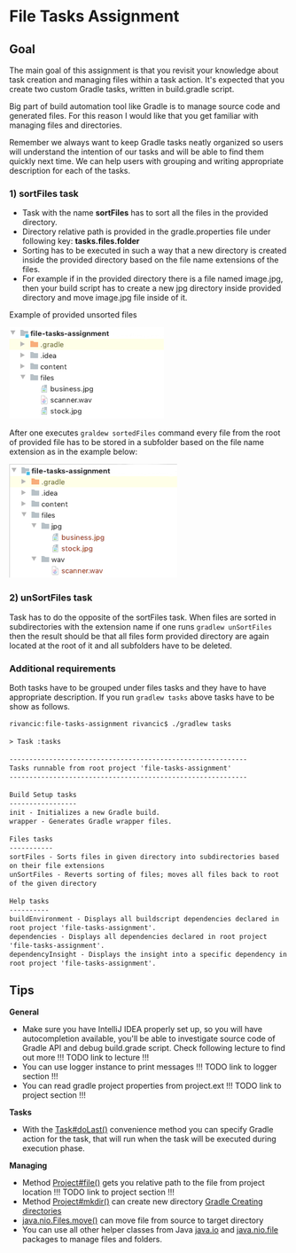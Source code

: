 # File Tasks Assignment

## Goal 

The main goal of this assignment is that you revisit your knowledge about task creation and managing files within 
a task action. It's expected that you create two custom Gradle tasks, written in build.gradle script.

Big part of build automation tool like Gradle is to manage source code and generated files. For this reason I would like that
 you get familiar with managing files and directories. 

Remember we always want to keep Gradle tasks neatly organized so users will understand the intention of our tasks and 
will be able to find them quickly next time. We can help users with grouping and writing appropriate 
description for each of the tasks.

### 1) sortFiles task

* Task with the name **sortFiles** has to sort all the files in the provided directory. 
* Directory relative path is provided in the gradle.properties file under following key: **tasks.files.folder**
* Sorting has to be executed in such a way that a new directory is created inside the provided directory based on the 
file name extensions of the files. 
* For example if in the provided directory there is a file named image.jpg, then your build script has to create a 
new jpg directory inside provided directory and move image.jpg file inside of it.


Example of provided unsorted files

![Unsorted files](content/unsorted-files.png)

After one executes `graldew sortedFiles` command every file from the root of provided file has to be stored in a subfolder based on the file name extension as in the example below:

![Unsorted files](content/sorted-files.png)

### 2) unSortFiles task

Task has to do the opposite of the sortFiles task. When files are sorted in subdirectories with the extension name if 
one runs `gradlew unSortFiles` then the result should be that all files form provided directory are again located at 
the root of it and all subfolders have to be deleted.

### Additional requirements

Both tasks have to be grouped under files tasks and they have to have appropriate description.
If you run `gradlew tasks` above tasks have to be show as follows.

```
rivancic:file-tasks-assignment rivancic$ ./gradlew tasks

> Task :tasks

------------------------------------------------------------
Tasks runnable from root project 'file-tasks-assignment'
------------------------------------------------------------

Build Setup tasks
-----------------
init - Initializes a new Gradle build.
wrapper - Generates Gradle wrapper files.

Files tasks
-----------
sortFiles - Sorts files in given directory into subdirectories based on their file extensions
unSortFiles - Reverts sorting of files; moves all files back to root of the given directory

Help tasks
----------
buildEnvironment - Displays all buildscript dependencies declared in root project 'file-tasks-assignment'.
dependencies - Displays all dependencies declared in root project 'file-tasks-assignment'.
dependencyInsight - Displays the insight into a specific dependency in root project 'file-tasks-assignment'.
```

## Tips

**General**

- Make sure you have IntelliJ IDEA properly set up, so you will have autocompletion available, you'll be able to investigate 
source code of Gradle API and debug build.grade script. Check following lecture to find out more !!! TODO link to lecture !!!
- You can use logger instance to print messages !!! TODO link to logger section !!!
- You can read gradle project properties from project.ext !!! TODO link to project section !!!

**Tasks**

- With the [Task#doLast()](https://docs.gradle.org/current/dsl/org.gradle.api.Task.html#org.gradle.api.Task:doLast(groovy.lang.Closure)) convenience method you can specify Gradle action for the task, that will run when the task will be executed during execution phase.

**Managing**

- Method [Project#file()](https://docs.gradle.org/current/dsl/org.gradle.api.Project.html#org.gradle.api.Project:file(java.lang.Object)) gets you relative path to the file from project location !!! TODO link to project section !!!
- Method [Project#mkdir()](https://docs.gradle.org/current/dsl/org.gradle.api.Project.html#org.gradle.api.Project:mkdir(java.lang.Object)) can create new directory [Gradle Creating directories](https://docs.gradle.org/current/userguide/working_with_files.html#sec:creating_directories_example)
- [java.nio.Files.move()](https://docs.oracle.com/en/java/javase/14/docs/api/java.base/java/nio/file/Files.html#move(java.nio.file.Path,java.nio.file.Path,java.nio.file.CopyOption...)) can move file from source to target directory
- You can use all other helper classes from Java [java.io](https://docs.oracle.com/en/java/javase/14/docs/api/java.base/java/io/package-summary.html) and [java.nio.file](https://docs.oracle.com/en/java/javase/14/docs/api/java.base/java/nio/file/package-summary.html) packages to manage files and folders.

